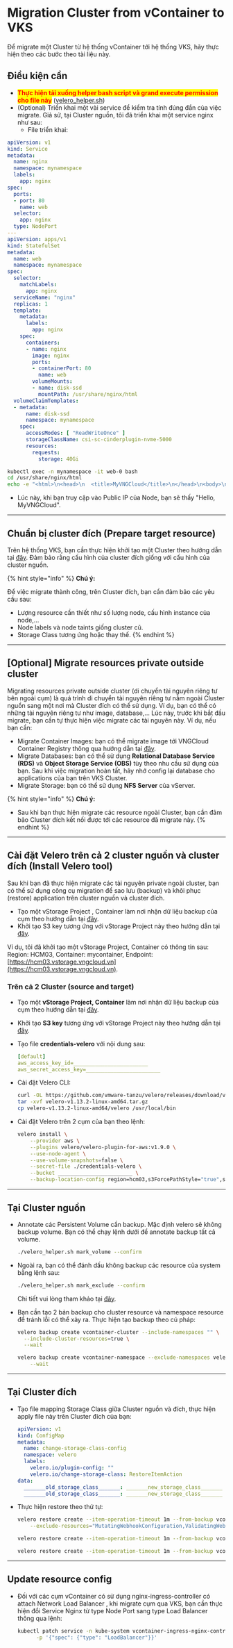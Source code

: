 # Migration Cluster from vContainer to VKS

Để migrate một Cluster từ hệ thống vContainer tới hệ thống VKS, hãy thực hiện theo các bước theo tài liệu này.&#x20;

## Điều kiện cần

* <mark style="color:red;">**Thực hiện tải xuống helper bash script và grand execute permission cho file này**</mark> ([velero\_helper.sh](https://raw.githubusercontent.com/vngcloud/velero/main/velero\_helper.sh))
* (Optional) Triển khai một vài service để kiểm tra tính đúng đắn của việc migrate. Giả sử, tại Cluster nguồn, tôi đã triển khai một service nginx như sau:
  * File triển khai:

```yaml
apiVersion: v1
kind: Service
metadata:
  name: nginx
  namespace: mynamespace
  labels:
    app: nginx
spec:
  ports:
  - port: 80
    name: web
  selector:
    app: nginx
  type: NodePort
---
apiVersion: apps/v1
kind: StatefulSet
metadata:
  name: web
  namespace: mynamespace
spec:
  selector:
    matchLabels:
      app: nginx
  serviceName: "nginx"
  replicas: 1
  template:
    metadata:
      labels:
        app: nginx
    spec:
      containers:
      - name: nginx
        image: nginx
        ports:
        - containerPort: 80
          name: web
        volumeMounts:
        - name: disk-ssd
          mountPath: /usr/share/nginx/html
  volumeClaimTemplates:
  - metadata:
      name: disk-ssd
      namespace: mynamespace
    spec:
      accessModes: [ "ReadWriteOnce" ]
      storageClassName: csi-sc-cinderplugin-nvme-5000
      resources:
        requests:
          storage: 40Gi
```

```bash
kubectl exec -n mynamespace -it web-0 bash
cd /usr/share/nginx/html
echo -e "<html>\n<head>\n  <title>MyVNGCloud</title>\n</head>\n<body>\n  <h1>Hello, MyVNGCloud</h1>\n</body>\n</html>" > index.html
```

* Lúc này, khi bạn truy cập vào Public IP của Node, bạn sẽ thấy "Hello, MyVNGCloud".

***

## Chuẩn bị cluster đích (Prepare target resource)

Trên hệ thống VKS, bạn cần thực hiện khởi tạo một Cluster theo hướng dẫn tại [đây](../clusters/). Đảm bảo rằng cấu hình của cluster đích giống với cấu hình của cluster nguồn.

{% hint style="info" %}
**Chú ý:**

Để việc migrate thành công, trên Cluster đích, bạn cần đảm bảo các yêu cầu sau:

* Lượng resource cần thiết như số lượng node, cấu hình instance của node,...
* Node labels và node taints giống cluster cũ.
* Storage Class tương ứng hoặc thay thế.
{% endhint %}

***

## \[Optional] Migrate resources private outside cluster

Migrating resources private outside cluster (di chuyển tài nguyên riêng tư bên ngoài cụm) là quá trình di chuyển tài nguyên riêng tư nằm ngoài Cluster nguồn sang một nơi mà Cluster đích có thể sử dụng. Ví dụ, bạn có thể có những tài nguyên riêng tư như image, database,... Lúc này, trước khi bắt đầu migrate, bạn cần tự thực hiện việc migrate các tài nguyên này. Ví dụ, nếu bạn cần:

* Migrate Container Images: bạn có thể migrate image tới VNGCloud Container Registry thông qua hướng dẫn tại [đây](../../vcontainer-registry/).
* Migrate Databases: bạn có thể sử dụng **Relational Database Service (RDS)** và **Object Storage Service (OBS)** tùy theo nhu cầu sử dụng của bạn. Sau khi việc migration hoàn tất, hãy nhớ config lại database cho applications của bạn trên VKS Cluster.
* Migrate Storage: bạn có thể sử dụng **NFS Server** của vServer.

{% hint style="info" %}
**Chú ý:**

* Sau khi bạn thực hiện migrate các resource ngoài Cluster, bạn cần đảm bảo Cluster đích kết nối được tới các resource đã migrate này.
{% endhint %}

***

## Cài đặt Velero trên cả 2 cluster nguồn và cluster đích (Install Velero tool)

Sau khi bạn đã thực hiện migrate các tài nguyên private ngoài cluster, bạn có thể sử dụng công cụ migration để sao lưu (backup) và khôi phục (restore) application trên cluster nguồn và cluster đích.

* Tạo một vStorage Project , Container làm nơi nhận dữ liệu backup của cụm theo hướng dẫn tại [đây](../../vstorage/vstorage-hcm03/cac-tinh-nang-cua-vstorage/lam-viec-voi-project/khoi-tao-project.md).
* Khởi tạo S3 key tương ứng với vStorage Project này theo hướng dẫn tại [đây](../../vstorage/vstorage-hcm03/quan-ly-truy-cap/quan-ly-tai-khoan-truy-cap-vstorage/tai-khoan-service-account/khoi-tao-vstorage-credentials/khoi-tao-s3-key.md).

Ví dụ, tôi đã khởi tạo một vStorage Project, Container có thông tin sau: Region: HCM03, Container: mycontainer, Endpoint: [https://hcm03.vstorage.vngcloud.vn](https://hcm03.vstorage.vngcloud.vn).

### Trên cả 2 Cluster (source and target)

* Tạo một **vStorage Project, Container** làm nơi nhận dữ liệu backup của cụm theo hướng dẫn tại [đây](../../vstorage/vstorage-hcm03/cac-tinh-nang-cua-vstorage/lam-viec-voi-project/khoi-tao-project.md).
* Khởi tạo **S3 key** tương ứng với vStorage Project này theo hướng dẫn tại [đây](../../vstorage/vstorage-hcm03/quan-ly-truy-cap/quan-ly-tai-khoan-truy-cap-vstorage/tai-khoan-service-account/khoi-tao-vstorage-credentials/khoi-tao-s3-key.md).
* Tạo file **credentials-velero** với nội dung sau:

  ```yaml
  [default]
  aws_access_key_id=________________________
  aws_secret_access_key=________________________
  ```

* Cài đặt Velero CLI:

  ```bash
  curl -OL https://github.com/vmware-tanzu/velero/releases/download/v1.13.2/velero-v1.13.2-linux-amd64.tar.gz
  tar -xvf velero-v1.13.2-linux-amd64.tar.gz
  cp velero-v1.13.2-linux-amd64/velero /usr/local/bin
  ```

* Cài đặt Velero trên 2 cụm của bạn theo lệnh:

  ```bash
  velero install \
      --provider aws \
      --plugins velero/velero-plugin-for-aws:v1.9.0 \
      --use-node-agent \
      --use-volume-snapshots=false \
      --secret-file ./credentials-velero \
      --bucket ________________________ \
      --backup-location-config region=hcm03,s3ForcePathStyle="true",s3Url=https://hcm03.vstorage.vngcloud.vn
  ```

***

## Tại Cluster nguồn

* Annotate các Persistent Volume cần backup. Mặc định velero sẽ không backup volume. Bạn có thể chạy lệnh dưới để annotate backup tất cả volume.

     ```bash
    ./velero_helper.sh mark_volume --confirm
    ```

* Ngoài ra, bạn có thể đánh dấu không backup các resource của system bằng lệnh sau:&#x20;

    ```bash
    ./velero_helper.sh mark_exclude --confirm
    ```

  Chi tiết vui lòng tham khảo tại [đây](gioi-han-va-han-che.md).

* Bạn cần tạo 2 bản backup cho cluster resource và namespace resource để tránh lỗi có thể xảy ra. Thực hiện tạo backup theo cú pháp:

  ```bash
  velero backup create vcontainer-cluster --include-namespaces "" \
    --include-cluster-resources=true \
    --wait
  ```

  ```bash
  velero backup create vcontainer-namespace --exclude-namespaces velero \
      --wait
  ```

***

## Tại Cluster đích

* Tạo file mapping Storage Class giữa Cluster nguồn và đích, thực hiện apply file này trên Cluster đích của bạn:

  ```yaml
  apiVersion: v1
  kind: ConfigMap
  metadata:
    name: change-storage-class-config
    namespace: velero
    labels:
      velero.io/plugin-config: ""
      velero.io/change-storage-class: RestoreItemAction
  data:
    _______old_storage_class_______: _______new_storage_class_______  # <= Adjust here
    _______old_storage_class_______: _______new_storage_class_______  # <= Adjust here
  ```

* Thực hiện restore theo thứ tự:

  ```bash
  velero restore create --item-operation-timeout 1m --from-backup vcontainer-cluster \
      --exclude-resources="MutatingWebhookConfiguration,ValidatingWebhookConfiguration"
  ```

  ```bash
  velero restore create --item-operation-timeout 1m --from-backup vcontainer-namespace
  ```

  ```bash
  velero restore create --item-operation-timeout 1m --from-backup vcontainer-cluster
  ```

***

## Update resource config

* Đối với các cụm vContainer có sử dụng nginx-ingress-controller có attach Network Load Balancer , khi migrate cụm qua VKS, bạn cần thực hiện đổi Service Nginx từ type Node Port sang type Load Balancer thông qua lệnh:&#x20;

  ```bash
  kubectl patch service -n kube-system vcontainer-ingress-nginx-controller \
        -p '{"spec": {"type": "LoadBalancer"}}'
  ```

